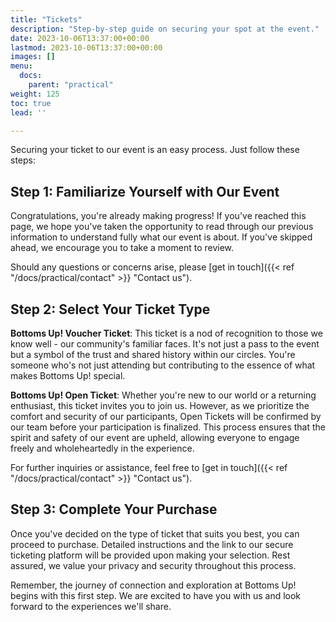 ```yaml
---
title: "Tickets"
description: "Step-by-step guide on securing your spot at the event."
date: 2023-10-06T13:37:00+00:00
lastmod: 2023-10-06T13:37:00+00:00
images: []
menu: 
  docs:
    parent: "practical"
weight: 125
toc: true
lead: ''

---
```

Securing your ticket to our event is an easy process. Just follow these steps:

## Step 1: Familiarize Yourself with Our Event

Congratulations, you're already making progress! If you've reached this page, we hope you've taken the opportunity to read through our previous information to understand fully what our event is about. If you've skipped ahead, we encourage you to take a moment to review.

Should any questions or concerns arise, please [get in touch]({{< ref "/docs/practical/contact" >}} "Contact us").

## Step 2: Select Your Ticket Type

**Bottoms Up! Voucher Ticket**: This ticket is a nod of recognition to those we know well - our community's familiar faces. It's not just a pass to the event but a symbol of the trust and shared history within our circles. You're someone who's not just attending but contributing to the essence of what makes Bottoms Up! special.

**Bottoms Up! Open Ticket**: Whether you're new to our world or a returning enthusiast, this ticket invites you to join us. However, as we prioritize the comfort and security of our participants, Open Tickets will be confirmed by our team before your participation is finalized. This process ensures that the spirit and safety of our event are upheld, allowing everyone to engage freely and wholeheartedly in the experience.

For further inquiries or assistance, feel free to [get in touch]({{< ref "/docs/practical/contact" >}} "Contact us").

## Step 3: Complete Your Purchase

Once you've decided on the type of ticket that suits you best, you can proceed to purchase. Detailed instructions and the link to our secure ticketing platform will be provided upon making your selection. Rest assured, we value your privacy and security throughout this process.

Remember, the journey of connection and exploration at Bottoms Up! begins with this first step. We are excited to have you with us and look forward to the experiences we'll share.
